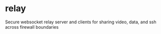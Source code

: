 # relay
Secure websocket relay server and clients for sharing video, data, and ssh across firewall boundaries
